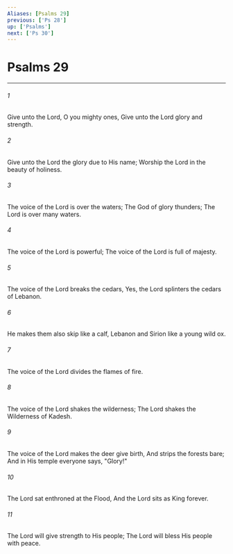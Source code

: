 ```yaml
---
Aliases: [Psalms 29]
previous: ['Ps 28']
up: ['Psalms']
next: ['Ps 30']
---
```

# Psalms 29

***


###### 1 
Give unto the Lord, O you mighty ones, Give unto the Lord glory and strength. 

###### 2 
Give unto the Lord the glory due to His name; Worship the Lord in the beauty of holiness. 

###### 3 
The voice of the Lord is over the waters; The God of glory thunders; The Lord is over many waters. 

###### 4 
The voice of the Lord is powerful; The voice of the Lord is full of majesty. 

###### 5 
The voice of the Lord breaks the cedars, Yes, the Lord splinters the cedars of Lebanon. 

###### 6 
He makes them also skip like a calf, Lebanon and Sirion like a young wild ox. 

###### 7 
The voice of the Lord divides the flames of fire. 

###### 8 
The voice of the Lord shakes the wilderness; The Lord shakes the Wilderness of Kadesh. 

###### 9 
The voice of the Lord makes the deer give birth, And strips the forests bare; And in His temple everyone says, "Glory!" 

###### 10 
The Lord sat enthroned at the Flood, And the Lord sits as King forever. 

###### 11 
The Lord will give strength to His people; The Lord will bless His people with peace.
